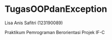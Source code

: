 # TugasOOPdanException
Lisa Anis Safitri (123190089)

Praktikum Pemrograman Berorientasi Projek IF-C
